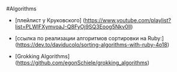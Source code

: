 #Algorithms
- [плейлист у Круковского] 
(https://www.youtube.com/playlist?list=PLWlFXymvoaJ-Q8FyOj9SQ3Eoog5Nkv0lI)

- [ссылка по реализации алгоритмов сортировки на Ruby:] (https://dev.to/daviducolo/sorting-algorithms-with-ruby-4o18)

- [Grokking Algorithms] (https://github.com/egonSchiele/grokking_algorithms)